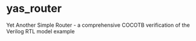 # yas_router
Yet Another Simple Router - a comprehensive COCOTB verification of the Verilog RTL model example

